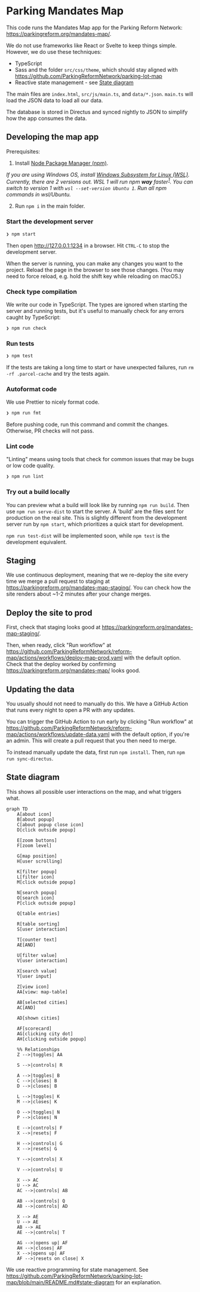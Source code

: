 # Parking Mandates Map

This code runs the Mandates Map app for the Parking Reform Network: https://parkingreform.org/mandates-map/.

We do not use frameworks like React or Svelte to keep things simple. However, we do use these techniques:

- TypeScript
- Sass and the folder `src/css/theme`, which should stay aligned with https://github.com/ParkingReformNetwork/parking-lot-map
- Reactive state management - see [State diagram](#state-diagram)

The main files are `index.html`, `src/js/main.ts`, and `data/*.json`. `main.ts` will load the JSON data to load all our data.

The database is stored in Directus and synced nightly to JSON to simplify how the app consumes the data.

## Developing the map app

Prerequisites:

1. Install [Node Package Manager (npm)](https://nodejs.dev/en/download/).

_If you are using Windows OS, install [Windows Subsystem for Linux (WSL)](https://learn.microsoft.com/en-us/windows/wsl/install). Currently, there are 2 versions out. WSL 1 will run npm **way** faster<sup>[1](https://stackoverflow.com/questions/68972448/why-is-wsl-extremely-slow-when-compared-with-native-windows-npm-yarn-processing)</sup>. You can switch to version 1 with `wsl --set-version Ubuntu 1`. Run all npm commands in wsl/Ubuntu._

2. Run `npm i` in the main folder.

### Start the development server

```bash
❯ npm start
```

Then open http://127.0.0.1:1234 in a browser. Hit `CTRL-C` to stop the development server.

When the server is running, you can make any changes you want to the project. Reload the page in the browser to see those changes. (You may need to force reload, e.g. hold the shift key while reloading on macOS.)

### Check type compilation

We write our code in TypeScript. The types are ignored when starting the server and running tests, but it's useful to manually check for any errors caught by TypeScript:

```bash
❯ npm run check
```

### Run tests

```bash
❯ npm test
```

If the tests are taking a long time to start or have unexpected failures, run `rm -rf .parcel-cache` and try the tests again.

### Autoformat code

We use Prettier to nicely format code.

```bash
❯ npm run fmt
```

Before pushing code, run this command and commit the changes. Otherwise, PR checks will not pass.

### Lint code

"Linting" means using tools that check for common issues that may be bugs or low code quality.

```bash
❯ npm run lint
```

### Try out a build locally

You can preview what a build will look like by running `npm run build`. Then use `npm run serve-dist` to start the server. A 'build' are the files sent for production on the real site. This is slightly different from the development server run by `npm start`, which prioritizes a quick start for development.

`npm run test-dist` will be implemented soon, while `npm test` is the development equivalent.

## Staging

We use continuous deployment, meaning that we re-deploy the site every time we merge a pull request to staging at https://parkingreform.org/mandates-map-staging/. You can check how the site renders about ~1-2 minutes after your change merges.

## Deploy the site to prod

First, check that staging looks good at https://parkingreform.org/mandates-map-staging/.

Then, when ready, click "Run workflow" at https://github.com/ParkingReformNetwork/reform-map/actions/workflows/deploy-map-prod.yaml with the default option. Check that the deploy worked by confirming https://parkingreform.org/mandates-map/ looks good.

## Updating the data

You usually should not need to manually do this. We have a GitHub Action that runs every night to open a PR with any updates.

You can trigger the GitHub Action to run early by clicking "Run workflow" at https://github.com/ParkingReformNetwork/reform-map/actions/workflows/update-data.yaml with the default option, if you're an admin. This will create a pull request that you then need to merge.

To instead manually update the data, first run `npm install`. Then, run `npm run sync-directus`.

## State diagram

This shows all possible user interactions on the map, and what triggers what.

```mermaid
graph TD
    A[about icon]
    B[about popup]
    C[about popup close icon]
    D[click outside popup]

    E[zoom buttons]
    F[zoom level]

    G[map position]
    H[user scrolling]

    K[filter popup]
    L[filter icon]
    M[click outside popup]

    N[search popup]
    O[search icon]
    P[click outside popup]

    Q[table entries]

    R[table sorting]
    S[user interaction]

    T[counter text]
    AE[AND]

    U[filter value]
    V[user interaction]

    X[search value]
    Y[user input]

    Z[view icon]
    AA[view: map-table]

    AB[selected cities]
    AC[AND]

    AD[shown cities]

    AF[scorecard]
    AG[clicking city dot]
    AH[clicking outside popup]

    %% Relationships
    Z -->|toggles| AA

    S -->|controls| R

    A -->|toggles| B
    C -->|closes| B
    D -->|closes| B

    L -->|toggles| K
    M -->|closes| K

    O -->|toggles| N
    P -->|closes| N

    E -->|controls| F
    X -->|resets| F

    H -->|controls| G
    X -->|resets| G

    Y -->|controls| X

    V -->|controls| U

    X --> AC
    U --> AC
    AC -->|controls| AB

    AB -->|controls| Q
    AB -->|controls| AD

    X --> AE
    U --> AE
    AB --> AE
    AE -->|controls| T

    AG -->|opens up| AF
    AH -->|closes| AF
    X -->|opens up| AF
    AF -->|resets on close| X
```

We use reactive programming for state management. See https://github.com/ParkingReformNetwork/parking-lot-map/blob/main/README.md#state-diagram for an explanation.
